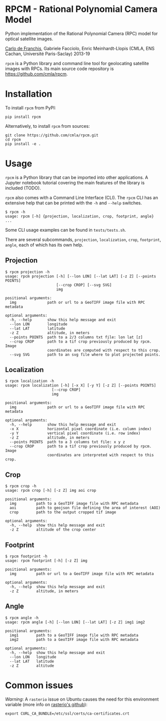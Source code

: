 # RPCM - Rational Polynomial Camera Model

Python implementation of the Rational Polynomial Camera (RPC) model for optical satellite images.

[Carlo de Franchis](mailto:carlo.de-franchis@ens-cachan.fr), Gabriele Facciolo, Enric Meinhardt-Llopis
(CMLA, ENS Cachan, Université Paris-Saclay) 2013-19

`rpcm` is a Python library and command line tool for geolocating satellite images
with RPCs. Its main source code repository is https://github.com/cmla/rpcm.


# Installation

To install `rpcm` from PyPI:

    pip install rpcm

Alternatively, to install `rpcm` from sources:

    git clone https://github.com/cmla/rpcm.git
    cd rpcm
    pip install -e .


# Usage

`rpcm` is a Python library that can be imported into other applications. A
Jupyter notebook tutorial covering the main features of the library is included (TODO).

`rpcm` also comes with a Command Line Interface (CLI). The `rpcm` CLI has an
extensive help that can be printed with the `-h` and `--help` switches.

    $ rpcm -h
    usage: rpcm [-h] {projection, localization, crop, footprint, angle} ...

Some CLI usage examples can be found in `tests/tests.sh`.

There are several subcommands, `projection`, `localization`, `crop`,
`footprint`, `angle`, each of which has its own help.


## Projection

    $ rpcm projection -h
    usage: rpcm projection [-h] [--lon LON] [--lat LAT] [-z Z] [--points POINTS]
                           [--crop CROP] [--svg SVG]
                           img

    positional arguments:
      img              path or url to a GeoTIFF image file with RPC metadata

    optional arguments:
      -h, --help       show this help message and exit
      --lon LON        longitude
      --lat LAT        latitude
      -z Z             altitude, in meters
      --points POINTS  path to a 2/3 columns txt file: lon lat [z]
      --crop CROP      path to a tif crop previously produced by rpcm. Image
                       coordinates are computed with respect to this crop.
      --svg SVG        path to an svg file where to plot projected points.


## Localization

    $ rpcm localization -h
    usage: rpcm localization [-h] [-x X] [-y Y] [-z Z] [--points POINTS]
                         [--crop CROP]
                         img

    positional arguments:
      img              path or url to a GeoTIFF image file with RPC metadata

    optional arguments:
      -h, --help       show this help message and exit
      -x X             horizontal pixel coordinate (i.e. column index)
      -y Y             vertical pixel coordinate (i.e. row index)
      -z Z             altitude, in meters
      --points POINTS  path to a 3 columns txt file: x y z
      --crop CROP      path to a tif crop previously produced by rpcm. Image
                       coordinates are interpreted with respect to this crop.


## Crop

    $ rpcm crop -h
    usage: rpcm crop [-h] [-z Z] img aoi crop

    positional arguments:
      img         path to a GeoTIFF image file with RPC metadata
      aoi         path to geojson file defining the area of interest (AOI)
      crop        path to the output cropped tif image

    optional arguments:
      -h, --help  show this help message and exit
      -z Z        altitude of the crop center


## Footprint

    $ rpcm footprint -h
    usage: rpcm footprint [-h] [-z Z] img

    positional arguments:
      img         path or url to a GeoTIFF image file with RPC metadata

    optional arguments:
      -h, --help  show this help message and exit
      -z Z        altitude, in meters


## Angle

    $ rpcm angle -h
    usage: rpcm angle [-h] [--lon LON] [--lat LAT] [-z Z] img1 img2

    positional arguments:
      img1        path to a GeoTIFF image file with RPC metadata
      img2        path to a GeoTIFF image file with RPC metadata

    optional arguments:
      -h, --help  show this help message and exit
      --lon LON   longitude
      --lat LAT   latitude
      -z Z        altitude


# Common issues

_Warning_: A `rasterio` issue on Ubuntu causes the need for this environment
variable (more info on [rasterio's
github](https://github.com/mapbox/rasterio/issues/942)):

    export CURL_CA_BUNDLE=/etc/ssl/certs/ca-certificates.crt
